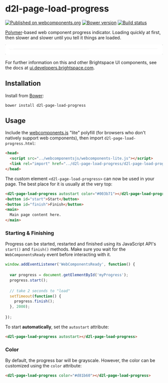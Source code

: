# d2l-page-load-progress
[![Published on webcomponents.org](https://img.shields.io/badge/webcomponents.org-published-blue.svg)](https://www.webcomponents.org/element/BrightspaceUI/page-load-progress)
[![Bower version][bower-image]][bower-url]
[![Build status][ci-image]][ci-url]

[Polymer](https://www.polymer-project.org)-based web component progress indicator. Loading quickly at first, then slower and slower until you tell it things are loaded.

![screenshot of page load progress](/screenshot.gif?raw=true)

For further information on this and other Brightspace UI components, see the docs at [ui.developers.brightspace.com](http://ui.developers.brightspace.com/).

## Installation

Install from [Bower][bower-url]:
```shell
bower install d2l-page-load-progress
```

## Usage

Include the [webcomponents.js](http://webcomponents.org/polyfills/) "lite" polyfill (for browsers who don't natively support web components), then import `d2l-page-load-progress.html`:

```html
<head>
  <script src="../webcomponentsjs/webcomponents-lite.js"></script>
  <link rel="import" href="../d2l-page-load-progress/d2l-page-load-progress.html">
</head>
```

The custom element `<d2l-page-load-progress>` can now be used in your page. The best place for it is usually at the very top:

<!---
```
<custom-element-demo>
  <template>
    <script src="../webcomponentsjs/webcomponents-lite.js"></script>
    <link rel="import" href="../d2l-typography/d2l-typography.html">
    <link rel="import" href="d2l-page-load-progress.html">
    <custom-style include="d2l-typography">
      <style is="custom-style" include="d2l-typography"></style>
    </custom-style>
    <style>
      html {
        font-size: 20px;
      }
      body {
        color: var(--d2l-color-ferrite);
        font-family: 'Lato', 'Lucida Sans Unicode', 'Lucida Grande', sans-serif;
        letter-spacing: 0.01rem;
        font-size: 0.95rem;
        font-weight: 400;
        line-height: 1.4rem;
      }
    </style>
    <script>
      var progress = document.getElementById('interactive');
      document.getElementById('start').addEventListener('click', function() {
        progress.start();
      });
      document.getElementById('finish').addEventListener('click', function() {
        progress.finish();
      });
    </script>
    <next-code-block></next-code-block>
  </template>
</custom-element-demo>
```
-->
```html
<d2l-page-load-progress autostart color="#003b71"></d2l-page-load-progress>
<button id="start">Start</button>
<button id="finish">Finish</button>
<main>
  Main page content here.
</main>
```

### Starting & Finishing

Progress can be started, restarted and finished using its JavaScript API's `start()` and `finish()` methods. Make sure you wait for the `WebComponentsReady` event before interacting with it.

```javascript
window.addEventListener('WebComponentsReady', function() {

  var progress = document.getElementById('myProgress');
  progress.start();

  // take 2 seconds to "load"
  setTimeout(function() {
    progress.finish();
  }, 2000);

});
```

To start **automatically**, set the `autostart` attribute:

```html
<d2l-page-load-progress autostart></d2l-page-load-progress>
```

### Color

By default, the progress bar will be grayscale. However, the color can be customized using the `color` attribute:

```html
<d2l-page-load-progress color="#d81b60"></d2l-page-load-progress>
```

[bower-url]: http://bower.io/search/?q=d2l-page-load-progress
[bower-image]: https://badge.fury.io/bo/d2l-page-load-progress.svg
[ci-url]: https://travis-ci.org/BrightspaceUI/page-load-progress
[ci-image]: https://travis-ci.org/BrightspaceUI/page-load-progress.svg?branch=master
